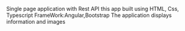 Single page application with Rest API this app built using
HTML, Css, Typescript
FrameWork:Angular,Bootstrap
The application displays information and images 
